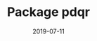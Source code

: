 ---
title: "Package pdqr"
date: '2019-07-11'
description: '__Work with Custom Distribution Functions__. Create, transform, and summarize custom random variables with distribution functions (analogues of `p*()`, `d*()`, `q*()`, and `r*()` functions from base R).'
repo: "pdqr"
slug: package-pdqr
tags:
  - Rpackage
---